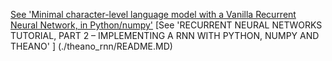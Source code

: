 [See 'Minimal character-level language model with a Vanilla Recurrent Neural Network, in Python/numpy'](./character_rnn/README.MD)
[See 'RECURRENT NEURAL NETWORKS TUTORIAL, PART 2 – IMPLEMENTING A RNN WITH PYTHON, NUMPY AND THEANO' ] (./theano_rnn/README.MD) 
